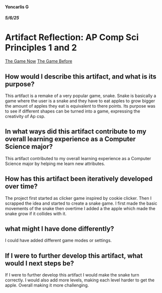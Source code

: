 #### Yoncarlis G
##### 5/6/25
# Artifact Reflection: AP Comp Sci Principles 1 and 2
[The Game Now](https://yoncarlisgrullon.github.io/Snake.html)
[The Game Before](https://yoncarlisgrullon.github.io/Y_Grullon_CMU_SnakeGame.html)

## How would I describe this artifact, and what is its purpose?
This artifact is a remake of a very popular game, snake. Snake is basically a game where the user is a snake and they have to eat apples to grow bigger the amount of apples they eat is equivalent to there points. Its purpose was to see if different shapes can be turned into a game, expressing the creativity of Ap csp.

## In what ways did this artifact contribute to my overall learning experience as a Computer Science major?
This artifact contributed to my overall learning experience as a Computer Science major by helping me learn new attributes.
 
## How has this artifact been iteratively developed over time? 
The project first started as clicker game inspired by cookie clicker. Then I scrapped the idea and started to create a snake game. I first made the basic movements of the snake then overtime I added a the apple which made the snake grow if it collides with it.

## what might I have done differently?
I could have added different game modes or settings.

## If I were to further develop this artifact, what would I next steps be?
If I were to further develop this artifact I would make the snake turn correctly. I would also add more levels, making each level harder to get the apple. Overall making it more challenging. 

